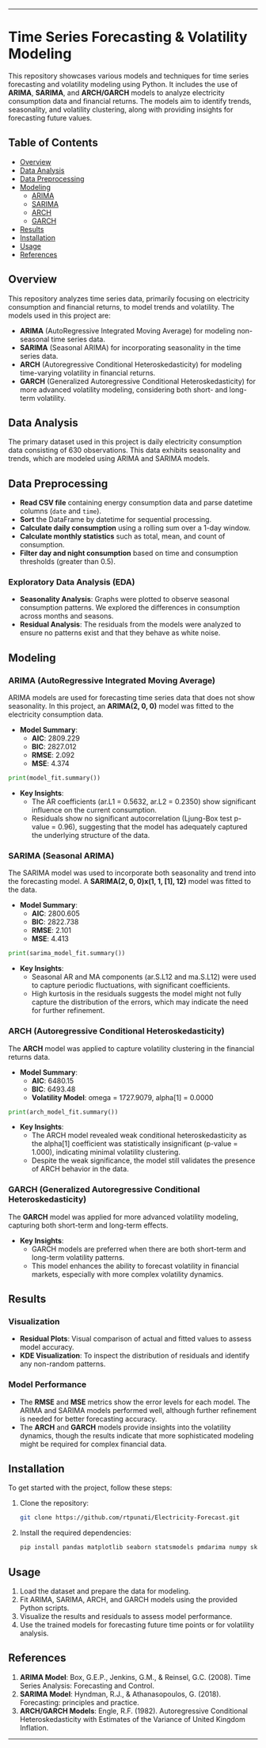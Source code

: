 
---

# Time Series Forecasting & Volatility Modeling

This repository showcases various models and techniques for time series forecasting and volatility modeling using Python. It includes the use of **ARIMA**, **SARIMA**, and **ARCH/GARCH** models to analyze electricity consumption data and financial returns. The models aim to identify trends, seasonality, and volatility clustering, along with providing insights for forecasting future values.

## Table of Contents

- [Overview](#overview)
- [Data Analysis](#data-analysis)
- [Data Preprocessing](#data-preprocessing)
- [Modeling](#modeling)
  - [ARIMA](#arima)
  - [SARIMA](#sarima)
  - [ARCH](#arch)
  - [GARCH](#garch)
- [Results](#results)
- [Installation](#installation)
- [Usage](#usage)
- [References](#references)

## Overview

This repository analyzes time series data, primarily focusing on electricity consumption and financial returns, to model trends and volatility. The models used in this project are:

- **ARIMA** (AutoRegressive Integrated Moving Average) for modeling non-seasonal time series data.
- **SARIMA** (Seasonal ARIMA) for incorporating seasonality in the time series data.
- **ARCH** (Autoregressive Conditional Heteroskedasticity) for modeling time-varying volatility in financial returns.
- **GARCH** (Generalized Autoregressive Conditional Heteroskedasticity) for more advanced volatility modeling, considering both short- and long-term volatility.

## Data Analysis

The primary dataset used in this project is daily electricity consumption data consisting of 630 observations. This data exhibits seasonality and trends, which are modeled using ARIMA and SARIMA models.

## Data Preprocessing

- **Read CSV file** containing energy consumption data and parse datetime columns (`date` and `time`).
- **Sort** the DataFrame by datetime for sequential processing.
- **Calculate daily consumption** using a rolling sum over a 1-day window.
- **Calculate monthly statistics** such as total, mean, and count of consumption.
- **Filter day and night consumption** based on time and consumption thresholds (greater than 0.5).

### Exploratory Data Analysis (EDA)

- **Seasonality Analysis**: Graphs were plotted to observe seasonal consumption patterns. We explored the differences in consumption across months and seasons.
- **Residual Analysis**: The residuals from the models were analyzed to ensure no patterns exist and that they behave as white noise.

## Modeling

### ARIMA (AutoRegressive Integrated Moving Average)

ARIMA models are used for forecasting time series data that does not show seasonality. In this project, an **ARIMA(2, 0, 0)** model was fitted to the electricity consumption data.

- **Model Summary**:
    - **AIC**: 2809.229
    - **BIC**: 2827.012
    - **RMSE**: 2.092
    - **MSE**: 4.374

```python
print(model_fit.summary())
```

- **Key Insights**:
    - The AR coefficients (ar.L1 = 0.5632, ar.L2 = 0.2350) show significant influence on the current consumption.
    - Residuals show no significant autocorrelation (Ljung-Box test p-value = 0.96), suggesting that the model has adequately captured the underlying structure of the data.

### SARIMA (Seasonal ARIMA)

The SARIMA model was used to incorporate both seasonality and trend into the forecasting model. A **SARIMA(2, 0, 0)x(1, 1, [1], 12)** model was fitted to the data.

- **Model Summary**:
    - **AIC**: 2800.605
    - **BIC**: 2822.738
    - **RMSE**: 2.101
    - **MSE**: 4.413

```python
print(sarima_model_fit.summary())
```

- **Key Insights**:
    - Seasonal AR and MA components (ar.S.L12 and ma.S.L12) were used to capture periodic fluctuations, with significant coefficients.
    - High kurtosis in the residuals suggests the model might not fully capture the distribution of the errors, which may indicate the need for further refinement.

### ARCH (Autoregressive Conditional Heteroskedasticity)

The **ARCH** model was applied to capture volatility clustering in the financial returns data.

- **Model Summary**:
    - **AIC**: 6480.15
    - **BIC**: 6493.48
    - **Volatility Model**: omega = 1727.9079, alpha[1] = 0.0000

```python
print(arch_model_fit.summary())
```

- **Key Insights**:
    - The ARCH model revealed weak conditional heteroskedasticity as the alpha[1] coefficient was statistically insignificant (p-value = 1.000), indicating minimal volatility clustering.
    - Despite the weak significance, the model still validates the presence of ARCH behavior in the data.

### GARCH (Generalized Autoregressive Conditional Heteroskedasticity)

The **GARCH** model was applied for more advanced volatility modeling, capturing both short-term and long-term effects.

- **Key Insights**:
    - GARCH models are preferred when there are both short-term and long-term volatility patterns.
    - This model enhances the ability to forecast volatility in financial markets, especially with more complex volatility dynamics.

## Results

### Visualization
- **Residual Plots**: Visual comparison of actual and fitted values to assess model accuracy.
- **KDE Visualization**: To inspect the distribution of residuals and identify any non-random patterns.

### Model Performance
- The **RMSE** and **MSE** metrics show the error levels for each model. The ARIMA and SARIMA models performed well, although further refinement is needed for better forecasting accuracy.
- The **ARCH** and **GARCH** models provide insights into the volatility dynamics, though the results indicate that more sophisticated modeling might be required for complex financial data.

## Installation

To get started with the project, follow these steps:

1. Clone the repository:
   ```bash
   git clone https://github.com/rtpunati/Electricity-Forecast.git
   ```

2. Install the required dependencies:
   ```bash
   pip install pandas matplotlib seaborn statsmodels pmdarima numpy sklearn arch
   ```

## Usage

1. Load the dataset and prepare the data for modeling.
2. Fit ARIMA, SARIMA, ARCH, and GARCH models using the provided Python scripts.
3. Visualize the results and residuals to assess model performance.
4. Use the trained models for forecasting future time points or for volatility analysis.


## References

1. **ARIMA Model**: Box, G.E.P., Jenkins, G.M., & Reinsel, G.C. (2008). Time Series Analysis: Forecasting and Control.
2. **SARIMA Model**: Hyndman, R.J., & Athanasopoulos, G. (2018). Forecasting: principles and practice.
3. **ARCH/GARCH Models**: Engle, R.F. (1982). Autoregressive Conditional Heteroskedasticity with Estimates of the Variance of United Kingdom Inflation.

---
